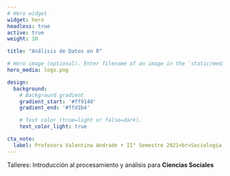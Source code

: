 ```yaml
---
# Hero widget
widget: hero
headless: true
active: true
weight: 10

title: "Análisis de Datos en R"

# Hero image (optional). Enter filename of an image in the `static/media/` folder.
hero_media: logo.png

design:
  background:
    # Background gradient
    gradient_start: '#ff914d'
    gradient_end: '#ffd1b4'

    # Text color (true=light or false=dark).
    text_color_light: true

cta_note:
  label: Profesora Valentina Andrade • II° Semestre 2021<br>Sociología • Universidad Diego Portales
---
```


Talleres: Introducción al procesamiento y análisis para **Ciencias Sociales**
